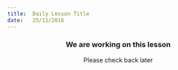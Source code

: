 ```yaml
---
title:  Daily Lesson Title
date:   25/11/2016
---
```


### <center>We are working on this lesson</center> 

 <center>Please check back later</center>